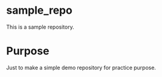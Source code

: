 # sample_repo
This is a sample repository. 
# Purpose 
Just to make a simple demo repository for practice purpose. 
